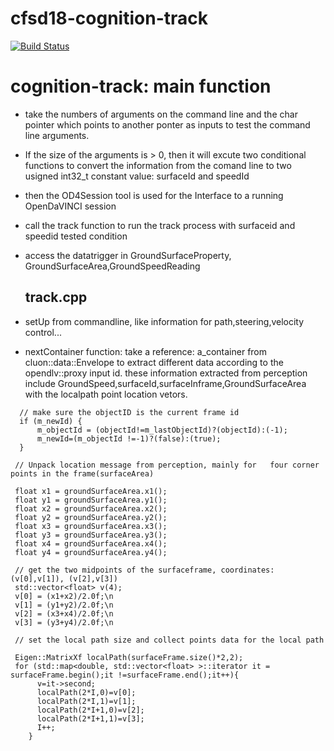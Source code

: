 # cfsd18-cognition-track
[![Build Status](https://travis-ci.org/cfsd/cfsd18-cognition-track.svg?branch=master)](https://travis-ci.org/cfsd/cfsd18-cognition-track)

# cognition-track: main function 
- take the numbers of arguments on the command line and the char pointer which points to another ponter as inputs to test the command line arguments.
-  If the size of the arguments is > 0, then it will excute two conditional functions to convert the information from the comand line to two usigned int32_t constant value: surfaceId and speedId
-  then the OD4Session tool is used for the Interface to a running OpenDaVINCI session
-  call the track function to run the track process with surfaceid and speedid tested condition
- access the datatrigger in GroundSurfaceProperty, GroundSurfaceArea,GroundSpeedReading 

    ## track.cpp
- setUp from commandline, like information for path,steering,velocity control...
- nextContainer function: take a reference: a_container from cluon::data::Envelope to extract different data according to the opendlv::proxy  input id. these information extracted from perception include GroundSpeed,surfaceId,surfaceInframe,GroundSurfaceArea with the localpath point location vetors.


```
  // make sure the objectID is the current frame id 
  if (m_newId) {
      m_objectId = (objectId!=m_lastObjectId)?(objectId):(-1);
      m_newId=(m_objectId !=-1)?(false):(true);
  } 

 // Unpack location message from perception, mainly for   four corner points in the frame(surfaceArea)

 float x1 = groundSurfaceArea.x1(); 
 float y1 = groundSurfaceArea.y1();
 float x2 = groundSurfaceArea.x2();
 float y2 = groundSurfaceArea.y2();
 float x3 = groundSurfaceArea.x3();
 float y3 = groundSurfaceArea.y3();
 float x4 = groundSurfaceArea.x4();
 float y4 = groundSurfaceArea.y4();

 // get the two midpoints of the surfaceframe, coordinates: (v[0],v[1]), (v[2],v[3])
 std::vector<float> v(4); 
 v[0] = (x1+x2)/2.0f;\n
 v[1] = (y1+y2)/2.0f;\n
 v[2] = (x3+x4)/2.0f;\n
 v[3] = (y3+y4)/2.0f;\n

 // set the local path size and collect points data for the local path

 Eigen::MatrixXf localPath(surfaceFrame.size()*2,2);
 for (std::map<double, std::vector<float> >::iterator it = surfaceFrame.begin();it !=surfaceFrame.end();it++){
      v=it->second;
      localPath(2*I,0)=v[0];
      localPath(2*I,1)=v[1];
      localPath(2*I+1,0)=v[2];
      localPath(2*I+1,1)=v[3];
      I++;
    }
```



